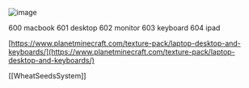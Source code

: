
![image](https://gyazo.com/ae88246436bba35fd0fd77b1202f0f72/thumb/1000)

600 macbook
601 desktop
602 monitor
603 keyboard
604 ipad

[https://www.planetminecraft.com/texture-pack/laptop-desktop-and-keyboards/](https://www.planetminecraft.com/texture-pack/laptop-desktop-and-keyboards/)

[[WheatSeedsSystem]]
